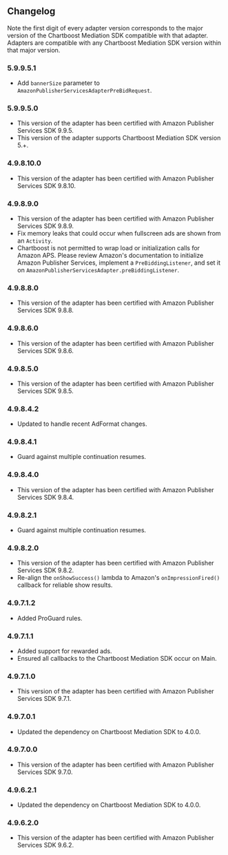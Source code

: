 ## Changelog

Note the first digit of every adapter version corresponds to the major version of the Chartboost Mediation SDK compatible with that adapter. 
Adapters are compatible with any Chartboost Mediation SDK version within that major version.

### 5.9.9.5.1
- Add `bannerSize` parameter to `AmazonPublisherServicesAdapterPreBidRequest`. 

### 5.9.9.5.0
- This version of the adapter has been certified with Amazon Publisher Services SDK 9.9.5.
- This version of the adapter supports Chartboost Mediation SDK version 5.+.

### 4.9.8.10.0
- This version of the adapter has been certified with Amazon Publisher Services SDK 9.8.10.

### 4.9.8.9.0
- This version of the adapter has been certified with Amazon Publisher Services SDK 9.8.9.
- Fix memory leaks that could occur when fullscreen ads are shown from an `Activity`.
- Chartboost is not permitted to wrap load or initialization calls for Amazon APS. Please review Amazon's documentation to initialize Amazon Publisher Services, implement a `PreBiddingListener`, and set it on `AmazonPublisherServicesAdapter.preBiddingListener`.

### 4.9.8.8.0
- This version of the adapter has been certified with Amazon Publisher Services SDK 9.8.8.

### 4.9.8.6.0
- This version of the adapter has been certified with Amazon Publisher Services SDK 9.8.6.

### 4.9.8.5.0
- This version of the adapter has been certified with Amazon Publisher Services SDK 9.8.5.

### 4.9.8.4.2
- Updated to handle recent AdFormat changes.

### 4.9.8.4.1
- Guard against multiple continuation resumes.

### 4.9.8.4.0
- This version of the adapter has been certified with Amazon Publisher Services SDK 9.8.4.

### 4.9.8.2.1
- Guard against multiple continuation resumes.

### 4.9.8.2.0
- This version of the adapter has been certified with Amazon Publisher Services SDK 9.8.2.
- Re-align the `onShowSuccess()` lambda to Amazon's `onImpressionFired()` callback for reliable show results.

### 4.9.7.1.2
- Added ProGuard rules.

### 4.9.7.1.1
- Added support for rewarded ads.
- Ensured all callbacks to the Chartboost Mediation SDK occur on Main.

### 4.9.7.1.0
- This version of the adapter has been certified with Amazon Publisher Services SDK 9.7.1.

### 4.9.7.0.1
- Updated the dependency on Chartboost Mediation SDK to 4.0.0.

### 4.9.7.0.0
- This version of the adapter has been certified with Amazon Publisher Services SDK 9.7.0.

### 4.9.6.2.1
- Updated the dependency on Chartboost Mediation SDK to 4.0.0.

### 4.9.6.2.0
- This version of the adapter has been certified with Amazon Publisher Services SDK 9.6.2.
